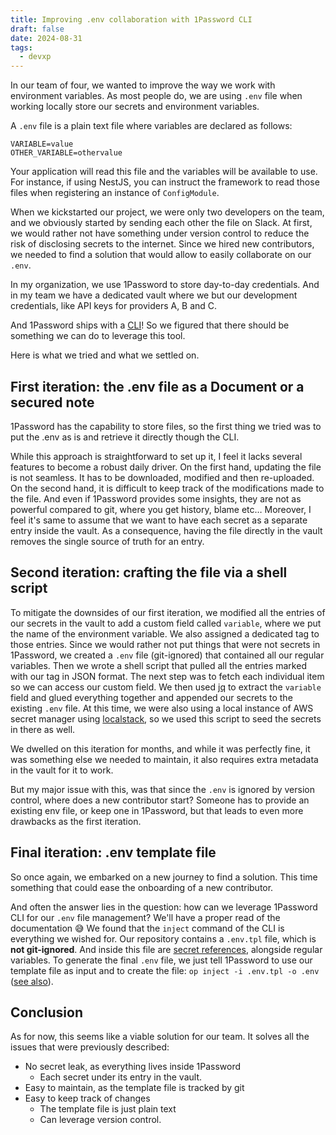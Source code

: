 ```yaml
---
title: Improving .env collaboration with 1Password CLI
draft: false
date: 2024-08-31
tags:
  - devxp
---
```


In our team of four, we wanted to improve the way we work with environment variables.
As most people do, we are using `.env` file when working locally store our secrets and environment variables.

A `.env` file is a plain text file where variables are declared as follows:

    VARIABLE=value
    OTHER_VARIABLE=othervalue

Your application will read this file and the variables will be available to use.
For instance, if using NestJS, you can instruct the framework to read those files when registering an instance of `ConfigModule`.

When we kickstarted our project, we were only two developers on the team, and we obviously started by sending each other the file on Slack.
At first, we would rather not have something under version control to reduce the risk of disclosing secrets to the internet.
Since we hired new contributors, we needed to find a solution that would allow to easily collaborate on our `.env`.

In my organization, we use 1Password to store day-to-day credentials. And in my team we have a dedicated vault where we but our development credentials, like API keys for providers A, B and C.

And 1Password ships with a [CLI](https://developer.1password.com/docs/cli/get-started/)! So we figured that there should be something we can do to leverage this tool.

Here is what we tried and what we settled on.

## First iteration: the .env file as a Document or a secured note

1Password has the capability to store files, so the first thing we tried was to put the .env as is and retrieve it directly though the CLI.

While this approach is straightforward to set up it, I feel it lacks several features to become a robust daily driver.
On the first hand, updating the file is not seamless. It has to be downloaded, modified and then re-uploaded.
On the second hand, it is difficult to keep track of the modifications made to the file. And even if 1Password provides some insights, they are not as powerful compared to git, where you get history, blame etc…
Moreover, I feel it's same to assume that we want to have each secret as a separate entry inside the vault. As a consequence, having the file directly in the vault removes the single source of truth for an entry.

## Second iteration: crafting the file via a shell script

To mitigate the downsides of our first iteration, we modified all the entries of our secrets in the vault to add a custom field called `variable`, where we put the name of the environment variable.
We also assigned a dedicated tag to those entries.
Since we would rather not put things that were not secrets in 1Password, we created a `.env` file (git-ignored) that contained all our regular variables.
Then we wrote a shell script that pulled all the entries marked with our tag in JSON format.
The next step was to fetch each individual item so we can access our custom field.
We then used [jq](https://jqlang.github.io/jq/) to extract the `variable` field and glued everything together and appended our secrets to the existing `.env` file.
At this time, we were also using a local instance of AWS secret manager using [localstack](https://www.localstack.cloud/), so we used this script to seed the secrets in there as well.

We dwelled on this iteration for months, and while it was perfectly fine, it was something else we needed to maintain, it also requires extra metadata in the vault for it to work.

But my major issue with this, was that since the `.env` is ignored by version control, where does a new contributor start? Someone has to provide an existing env file, or keep one in 1Password, but that leads to even more drawbacks as the first iteration.

## Final iteration: .env template file

So once again, we embarked on a new journey to find a solution. This time something that could ease the onboarding of a new contributor.

And often the answer lies in the question: how can we leverage 1Password CLI for our `.env` file management?
We'll have a proper read of the documentation 😅
We found that the `inject` command of the CLI is everything we wished for.
Our repository contains a `.env.tpl` file, which is **not git-ignored**. And inside this file are [secret references](https://developer.1password.com/docs/cli/secret-reference-syntax/), alongside regular variables.
To generate the final `.env` file, we just tell 1Password to use our template file as input and to create the file: `op inject -i .env.tpl -o .env` ([see also](https://developer.1password.com/docs/cli/secrets-config-files)).

## Conclusion

As for now, this seems like a viable solution for our team.
It solves all the issues that were previously described:

- No secret leak, as everything lives inside 1Password
  - Each secret under its entry in the vault.
- Easy to maintain, as the template file is tracked by git
- Easy to keep track of changes
  - The template file is just plain text
  - Can leverage version control.
